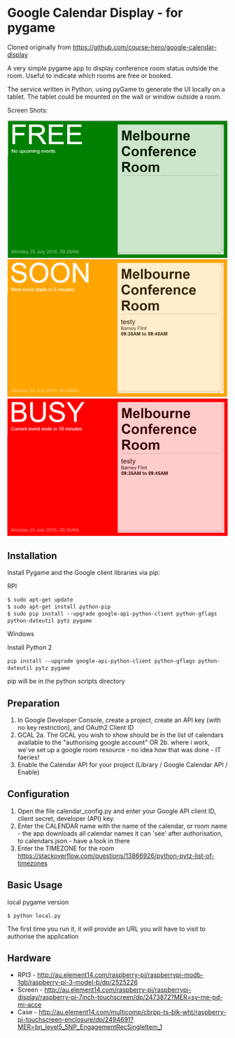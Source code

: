 Google Calendar Display - for pygame
====================================

Cloned originally from https://github.com/course-hero/google-calendar-display

A very simple pygame app to display conference room status outside the room. Useful to indicate which rooms are free or booked. 

The service written in Python, using pyGame to generate the UI locally on a tablet. The tablet could be mounted on the wall or window outside a room.

Screen Shots:

![](https://github.com/barneyman/gcalMeetingRoom/blob/master/Free.PNG)
![](https://github.com/barneyman/gcalMeetingRoom/blob/master/Soon.PNG)
![](https://github.com/barneyman/gcalMeetingRoom/blob/master/busy.PNG)


Installation
-------------
Install Pygame and the Google client libraries via pip:

RPI

```
$ sudo apt-get update
$ sudo apt-get install python-pip
$ sudo pip install --upgrade google-api-python-client python-gflags python-dateutil pytz pygame
```

Windows

Install Python 2
```
pip install --upgrade google-api-python-client python-gflags python-dateutil pytz pygame
```
pip will be in the python scripts directory


Preparation
-------------
1. In Google Developer Console, create a project, create an API key (with no key restriction), and OAuth2 Client ID
2. GCAL
	2a. The GCAL you wish to show should be in the list of calendars available to the "authorising google account" OR
	2b. where i work, we've set up a google room resource - no idea how that was done - IT faeries!
3. Enable the Calendar API for your project (Library / Google Calendar API / Enable)


Configuration
-------------
1. Open the file calendar_config.py and enter your Google API client ID, client secret, developer (API) key.
2. Enter the CALENDAR name with the name of the calendar, or room name - the app downloads all calendar names it can 'see' after authorisation, to calendars.json - have a look in there
3. Enter the TIMEZONE for the room https://stackoverflow.com/questions/13866926/python-pytz-list-of-timezones

Basic Usage
-------------

local pygame version
```
$ python local.py
```

The first time you run it, it will provide an URL you will have to visit to authorise the application


Hardware
-------------

* RPI3 - http://au.element14.com/raspberry-pi/raspberrypi-modb-1gb/raspberry-pi-3-model-b/dp/2525226
* Screen - http://au.element14.com/raspberry-pi/raspberrypi-display/raspberry-pi-7inch-touchscreen/dp/2473872?MER=sy-me-pd-mi-acce
* Case - http://au.element14.com/multicomp/cbrpp-ts-blk-wht/raspberry-pi-touchscreen-enclosure/dp/2494691?MER=bn_level5_5NP_EngagementRecSingleItem_1



